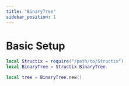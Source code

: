 ```yaml
---
title: "BinaryTree"
sidebar_position: 1
---
```


# Basic Setup

```lua
local Structix = require("/path/to/Structix")
local BinaryTree = Structix.BinaryTree

local tree = BinaryTree.new()



```

